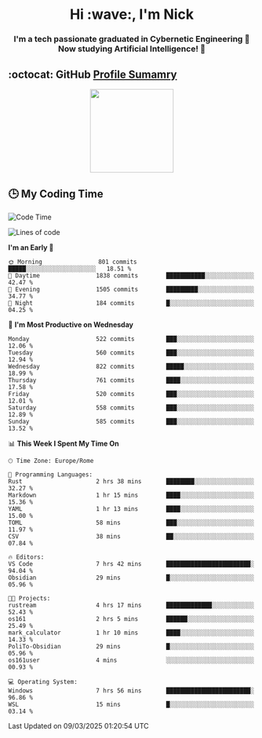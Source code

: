 <h1 align="center">Hi :wave:, I'm Nick</h1>

<h3 align="center">I'm a tech passionate graduated in Cybernetic Engineering 🤖<br>
Now studying Artificial Intelligence! 🧠</h3>


## :octocat: GitHub <a href="https://github.com/vn7n24fzkq/github-profile-summary-cards">Profile Sumamry</a>

<p align="center">
   <img style="height:170px;display:inline-block"  src="http://github-profile-summary-cards.vercel.app/api/cards/profile-details?username=CodeClimberNT&theme=github_dark" />
<!--    <img style="height:170px;display:inline-block"  src="http://github-profile-summary-cards.vercel.app/api/cards/repos-per-language?username=CodeClimberNT&theme=github_dark&exclude=" /> -->
</p>

 ## :clock3: My Coding Time 
 
<!--START_SECTION:waka-->
![Code Time](http://img.shields.io/badge/Code%20Time-497%20hrs%2044%20mins-blue)

![Lines of code](https://img.shields.io/badge/From%20Hello%20World%20I%27ve%20Written-4.9%20million%20lines%20of%20code-blue)

**I'm an Early 🐤** 

```text
🌞 Morning                801 commits         █████░░░░░░░░░░░░░░░░░░░░   18.51 % 
🌆 Daytime                1838 commits        ███████████░░░░░░░░░░░░░░   42.47 % 
🌃 Evening                1505 commits        █████████░░░░░░░░░░░░░░░░   34.77 % 
🌙 Night                  184 commits         █░░░░░░░░░░░░░░░░░░░░░░░░   04.25 % 
```
📅 **I'm Most Productive on Wednesday** 

```text
Monday                   522 commits         ███░░░░░░░░░░░░░░░░░░░░░░   12.06 % 
Tuesday                  560 commits         ███░░░░░░░░░░░░░░░░░░░░░░   12.94 % 
Wednesday                822 commits         █████░░░░░░░░░░░░░░░░░░░░   18.99 % 
Thursday                 761 commits         ████░░░░░░░░░░░░░░░░░░░░░   17.58 % 
Friday                   520 commits         ███░░░░░░░░░░░░░░░░░░░░░░   12.01 % 
Saturday                 558 commits         ███░░░░░░░░░░░░░░░░░░░░░░   12.89 % 
Sunday                   585 commits         ███░░░░░░░░░░░░░░░░░░░░░░   13.52 % 
```


📊 **This Week I Spent My Time On** 

```text
🕑︎ Time Zone: Europe/Rome

💬 Programming Languages: 
Rust                     2 hrs 38 mins       ████████░░░░░░░░░░░░░░░░░   32.27 % 
Markdown                 1 hr 15 mins        ████░░░░░░░░░░░░░░░░░░░░░   15.36 % 
YAML                     1 hr 13 mins        ████░░░░░░░░░░░░░░░░░░░░░   15.00 % 
TOML                     58 mins             ███░░░░░░░░░░░░░░░░░░░░░░   11.97 % 
CSV                      38 mins             ██░░░░░░░░░░░░░░░░░░░░░░░   07.84 % 

🔥 Editors: 
VS Code                  7 hrs 42 mins       ████████████████████████░   94.04 % 
Obsidian                 29 mins             █░░░░░░░░░░░░░░░░░░░░░░░░   05.96 % 

🐱‍💻 Projects: 
rustream                 4 hrs 17 mins       █████████████░░░░░░░░░░░░   52.43 % 
os161                    2 hrs 5 mins        ██████░░░░░░░░░░░░░░░░░░░   25.49 % 
mark_calculator          1 hr 10 mins        ████░░░░░░░░░░░░░░░░░░░░░   14.33 % 
PoliTo-Obsidian          29 mins             █░░░░░░░░░░░░░░░░░░░░░░░░   05.96 % 
os161user                4 mins              ░░░░░░░░░░░░░░░░░░░░░░░░░   00.93 % 

💻 Operating System: 
Windows                  7 hrs 56 mins       ████████████████████████░   96.86 % 
WSL                      15 mins             █░░░░░░░░░░░░░░░░░░░░░░░░   03.14 % 
```


 Last Updated on 09/03/2025 01:20:54 UTC
<!--END_SECTION:waka-->

